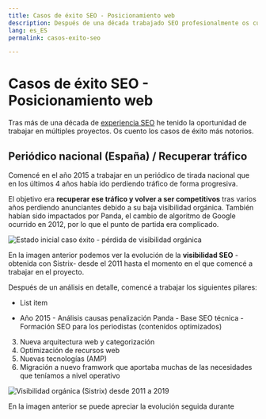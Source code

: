 ```yaml
---
title: Casos de éxito SEO - Posicionamiento web
description: Después de una década trabajado SEO profesionalmente os cuento mis aprendizajes
lang: es_ES
permalink: casos-exito-seo

---
```


# Casos de éxito SEO - Posicionamiento web

Tras más de una década de [experiencia SEO](experiencia-seo) he tenido la oportunidad de trabajar en múltiples proyectos. Os cuento los casos de éxito más notorios.

## Periódico nacional (España) / Recuperar tráfico

Comencé en el año 2015 a trabajar en un periódico de tirada nacional que en los últimos 4 años había ido perdiendo tráfico de forma progresiva.

El objetivo era **recuperar ese tráfico y volver a ser competitivos** tras varios años perdiendo anunciantes debido a su baja visibilidad orgánica. También habían sido impactados por Panda, el cambio de algoritmo de Google ocurrido en 2012, por lo que el punto de partida era complicado.

![Estado inicial caso éxito - pérdida de visibilidad orgánica](https://i.imgur.com/esO1WW0.png)

En la imagen anterior podemos ver la evolución de la **visibilidad SEO** -obtenida con Sistrix- desde el 2011 hasta el momento en el que comencé a trabajar en el proyecto.

Después de un análisis en detalle, comencé a trabajar los siguientes pilares:

 

 - List item

- Año 2015
	   - Análisis causas penalización Panda
	  - Base SEO técnica
	  - Formación SEO para los periodistas (contenidos optimizados)
 3. Nueva arquitectura web y categorización
 4. Optimización de recursos web
 5. Nuevas tecnologías (AMP)
 6. Migración a nuevo framwork que aportaba muchas de las necesidades que teníamos a nivel operativo

![Visibilidad orgánica (Sistrix) desde 2011 a 2019](https://i.imgur.com/n08VP9W.png)

En la imagen anterior se puede apreciar la evolución seguida durante
<!--stackedit_data:
eyJoaXN0b3J5IjpbODE3Njc0MTg0LC04NjgyNTQyOTEsLTE1OD
YwMzAwMzgsMTcyNTg4ODM1OSwzODUxMzgwMjQsMTAyODQ3NTUw
MF19
-->